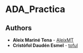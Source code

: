 # ADA_Practica

## Authors

* **Aleix Mariné Tena** - [AleixMT](https://github.com/AleixMT)
* **Cristòfol Daudén Esmel** - [toful](https://github.com/toful)
